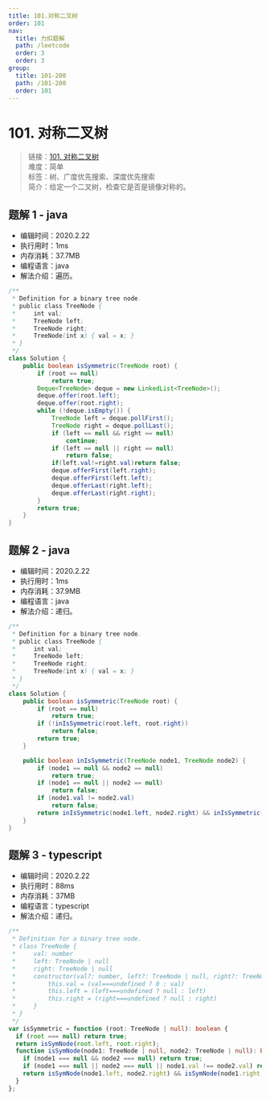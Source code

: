 ```yaml
---
title: 101.对称二叉树
order: 101
nav:
  title: 力扣题解
  path: /leetcode
  order: 3
  order: 3
group:
  title: 101-200
  path: /101-200
  order: 101
---
```


# 101. 对称二叉树

> 链接：[101. 对称二叉树](https://leetcode-cn.com/problems/symmetric-tree/)  
> 难度：简单  
> 标签：树、广度优先搜索、深度优先搜索  
> 简介：给定一个二叉树，检查它是否是镜像对称的。

## 题解 1 - java

- 编辑时间：2020.2.22
- 执行用时：1ms
- 内存消耗：37.7MB
- 编程语言：java
- 解法介绍：遍历。

```java
/**
 * Definition for a binary tree node.
 * public class TreeNode {
 *     int val;
 *     TreeNode left;
 *     TreeNode right;
 *     TreeNode(int x) { val = x; }
 * }
 */
class Solution {
	public boolean isSymmetric(TreeNode root) {
		if (root == null)
			return true;
		Deque<TreeNode> deque = new LinkedList<TreeNode>();
		deque.offer(root.left);
		deque.offer(root.right);
		while (!deque.isEmpty()) {
			TreeNode left = deque.pollFirst();
			TreeNode right = deque.pollLast();
			if (left == null && right == null)
				continue;
			if (left == null || right == null)
				return false;
			if(left.val!=right.val)return false;
			deque.offerFirst(left.right);
			deque.offerFirst(left.left);
			deque.offerLast(right.left);
			deque.offerLast(right.right);
		}
		return true;
	}
}
```

## 题解 2 - java

- 编辑时间：2020.2.22
- 执行用时：1ms
- 内存消耗：37.9MB
- 编程语言：java
- 解法介绍：递归。

```java
/**
 * Definition for a binary tree node.
 * public class TreeNode {
 *     int val;
 *     TreeNode left;
 *     TreeNode right;
 *     TreeNode(int x) { val = x; }
 * }
 */
class Solution {
	public boolean isSymmetric(TreeNode root) {
		if (root == null)
			return true;
		if (!inIsSymmetric(root.left, root.right))
			return false;
		return true;
	}

	public boolean inIsSymmetric(TreeNode node1, TreeNode node2) {
		if (node1 == null && node2 == null)
			return true;
		if (node1 == null || node2 == null)
			return false;
		if (node1.val != node2.val)
			return false;
		return inIsSymmetric(node1.left, node2.right) && inIsSymmetric(node1.right, node2.left);
	}
}
```

## 题解 3 - typescript

- 编辑时间：2020.2.22
- 执行用时：88ms
- 内存消耗：37MB
- 编程语言：typescript
- 解法介绍：递归。

```typescript
/**
 * Definition for a binary tree node.
 * class TreeNode {
 *     val: number
 *     left: TreeNode | null
 *     right: TreeNode | null
 *     constructor(val?: number, left?: TreeNode | null, right?: TreeNode | null) {
 *         this.val = (val===undefined ? 0 : val)
 *         this.left = (left===undefined ? null : left)
 *         this.right = (right===undefined ? null : right)
 *     }
 * }
 */
var isSymmetric = function (root: TreeNode | null): boolean {
  if (root === null) return true;
  return isSymNode(root.left, root.right);
  function isSymNode(node1: TreeNode | null, node2: TreeNode | null): boolean {
    if (node1 === null && node2 === null) return true;
    if (node1 === null || node2 === null || node1.val !== node2.val) return false;
    return isSymNode(node1.left, node2.right) && isSymNode(node1.right, node2.left);
  }
};
```
